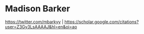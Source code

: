 
# Madison Barker
https://twitter.com/mbarkyy | https://scholar.google.com/citations?user=Z3Gy3LsAAAAJ&hl=en&oi=ao
